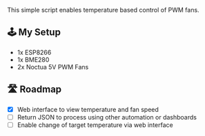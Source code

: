This simple script enables temperature based control of PWM fans.

## 🕹 My Setup
- 1x ESP8266
- 1x BME280
- 2x Noctua 5V PWM Fans

## 🛣 Roadmap
- [x] Web interface to view temperature and fan speed
- [ ] Return JSON to process using other automation or dashboards
- [ ] Enable change of target temperature via web interface 
